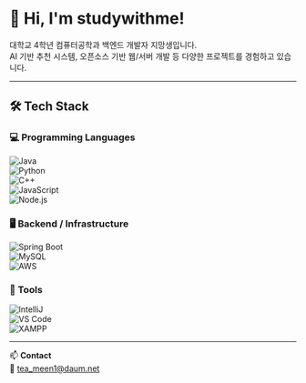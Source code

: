 # 👋 Hi, I'm studywithme!

대학교 4학년 컴퓨터공학과 백엔드 개발자 지망생입니다.  
AI 기반 추천 시스템, 오픈소스 기반 웹/서버 개발 등 다양한 프로젝트를 경험하고 있습니다.

---

## 🛠️ Tech Stack

### 💻 Programming Languages  
![Java](https://img.shields.io/badge/Java-007396?style=flat&logo=OpenJDK&logoColor=white)  
![Python](https://img.shields.io/badge/Python-3776AB?style=flat&logo=Python&logoColor=white)  
![C++](https://img.shields.io/badge/C++-00599C?style=flat&logo=C%2B%2B&logoColor=white)  
![JavaScript](https://img.shields.io/badge/JavaScript-F7DF1E?style=flat&logo=JavaScript&logoColor=black)  
![Node.js](https://img.shields.io/badge/Node.js-339933?style=flat&logo=Node.js&logoColor=white)

### 🖥️ Backend / Infrastructure  
![Spring Boot](https://img.shields.io/badge/SpringBoot-6DB33F?style=flat&logo=Spring-Boot&logoColor=white)  
![MySQL](https://img.shields.io/badge/MySQL-4479A1?style=flat&logo=MySQL&logoColor=white)  
![AWS](https://img.shields.io/badge/AWS-232F3E?style=flat&logo=Amazon-AWS&logoColor=white)

### 🧰 Tools  
![IntelliJ](https://img.shields.io/badge/IntelliJ-000000?style=flat&logo=intellijidea&logoColor=white)  
![VS Code](https://img.shields.io/badge/VSCode-007ACC?style=flat&logo=VisualStudioCode&logoColor=white)  
![XAMPP](https://img.shields.io/badge/XAMPP-FB7A24?style=flat&logo=XAMPP&logoColor=white)

---

📫 **Contact**  
📧 tea_meen1@daum.net

